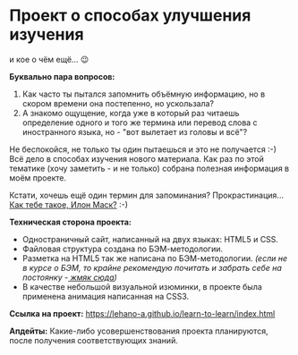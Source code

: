 # Проект о способах улучшения изучения
и кое о чём ещё... 😉

**Буквально пара вопросов:**
1) Как часто ты пытался запомнить объёмную информацию, но в скором времени она постепенно, но ускользала? 
2) А знакомо ощущение, когда уже в который раз читаешь определение одного и того же термина или перевод слова с иностранного языка, но - "вот вылетает из головы и всё"? 

Не беспокойся, не только ты один пытаешься и это не получается :-)
Всё дело в способах изучения нового материала. Как раз по этой тематике (хочу заметить - и не только) собрана полезная информация в моём проекте.

Кстати, хочешь ещё один термин для запоминания? Прокрастинация... [Как тебе такое, Илон Маск?](https://wl-adme.cf.tsp.li/resize/728x/jpg/323/2cc/a3ac535dfe81ea64edbe152557.jpg "Как тебе такое, Илон Маск?") :-)

**Техническая сторона проекта:**
 - Одностраничный сайт, написанный на двух языках: HTML5 и CSS.
 - Файловая структура создана по БЭМ-методологии.
 - Разметка на HTML5 так же написана по БЭМ-методологии.
 *(если не в курсе о БЭМ, то крайне рекомендую почитать и забрать себе на постоянку -[ жмяк сюда](https://ru.bem.info/methodology/ " жмяк сюда"))*
 - В качестве небольшой визуальной изюминки, в проекте была применена анимация написанная на CSS3.

**Ссылка на проект:**
https://lehano-a.github.io/learn-to-learn/index.html

**Апдейты:**
Какие-либо усовершенствования проекта планируются, после получения соответствующих знаний.
